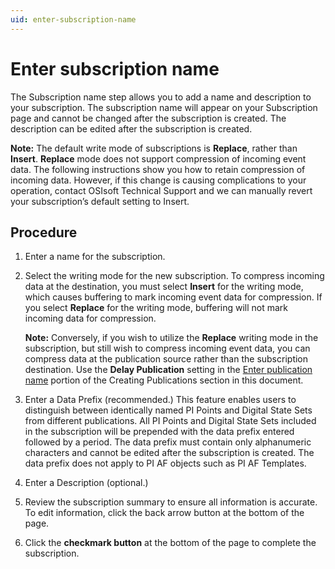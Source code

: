 ```yaml
---
uid: enter-subscription-name
---
```


# Enter subscription name

The Subscription name step allows you to add a name and description to your subscription. The subscription name will appear on your Subscription page and cannot be changed after the subscription is created. The description can be edited after the subscription is created.
 
**Note:** The default write mode of subscriptions is **Replace**, rather than **Insert**. **Replace** mode does not support compression of incoming event data. The following instructions show you how to retain compression of incoming data. However, if this change is causing complications to your operation, contact OSIsoft Technical Support and we can manually revert your subscription’s default setting to Insert.

## Procedure

1. Enter a name for the subscription.

1. Select the writing mode for the new subscription. To compress incoming data at the destination, you must select **Insert** for the writing mode, which causes buffering to mark incoming event data for compression. If you select **Replace** for the writing mode, buffering will not mark incoming data for compression.

   **Note:** Conversely, if you wish to utilize the **Replace** writing mode in the subscription, but still wish to compress incoming event data, you can compress data at the publication source rather than the subscription destination. Use the **Delay Publication** setting in the [Enter publication name](xref:enter-publication-name) portion of the Creating Publications section in this document.

1. Enter a Data Prefix (recommended.) This feature enables users to distinguish between identically named PI Points and Digital State Sets from different publications. All PI Points and Digital State Sets included in the subscription will be prepended with the data prefix entered followed by a period. The data prefix must contain only alphanumeric characters and cannot be edited after the subscription is created. The data prefix does not apply to PI AF objects such as PI AF Templates.

1. Enter a Description (optional.)

1. Review the subscription summary to ensure all information is accurate. To edit information, click the back arrow button at the bottom of the page.

1. Click the **checkmark button** at the bottom of the page to complete the subscription.
		 
	
	
 
